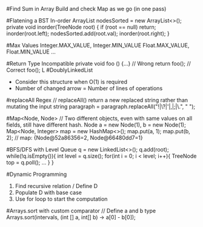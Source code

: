 #Find Sum in Array
Build and check Map as we go (in one pass)

#Flatening a BST In-order
    ArrayList<Integer> nodesSorted = new ArrayList<>();
    private void inorder(TreeNode root) {
        if (root == null) return;
        inorder(root.left);
        nodesSorted.add(root.val);
        inorder(root.right);
    }

#Max Values
    Integer.MAX_VALUE, Integer.MIN_VALUE
    Float.MAX_VALUE, Float.MIN_VALUE
    ...

#Return Type Incompatible
    private void foo () {...}
    // Wrong
    return foo();
    // Correct
    foo();
L
#DoublyLinkedList
- Consider this structure when O(1) is required
- Number of changed arrow = Number of lines of operations

#replaceAll Regex
    // replaceAll() return a new replaced string rather than mutating the input string
    paragraph = paragraph.replaceAll("!|\\?|'|,|;|\\.", " ");

#Map<Node, Node>
    // Two different objects, even with same values on all fields, still have different hash.
    Node a = new Node(1), b = new Node(1);
    Map<Node, Integer> map = new HashMap<>();
    map.put(a, 1);
    map.put(b, 2);
    // map: {Node@52a86356=2, Node@66480dd7=1}

#BFS/DFS with Level
    Queue<TreeNode> q = new LinkedList<>();
    q.add(root);
    while(!q.isEmpty()){
        int level = q.size();
        for(int i = 0; i < level; i++){
            TreeNode top = q.poll();
            ...
        }
    }

#Dynamic Programming
1. Find recursive relation / Define D
2. Populate D with base case
3. Use for loop to start the computation

#Arrays.sort with custom comparator
    // Define a and b type
    Arrays.sort(intervals, (int [] a, int[] b) -> a[0] - b[0]);